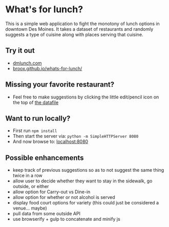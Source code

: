# What's for lunch?

This is a simple web application to fight the monotony of lunch options in downtown Des Moines. It takes a dataset of restaurants and randomly suggests a type of cuisine along with places serving that cuisine.

## Try it out

- [dmlunch.com](http://dmlunch.com/)
- [broox.github.io/whats-for-lunch/](https://broox.github.io/whats-for-lunch/)

## Missing your favorite restaurant?

- Feel free to make suggestions by clicking the little edit/pencil icon on the top of [the datafile](https://github.com/broox/whats-for-lunch/blob/master/data/restaurants.yml)

## Want to run locally?

- First run `npm install`
- Then start the server via: `python -m SimpleHTTPServer 8080`
- And now browse to: [localhost:8080](http://localhost:8080)

## Possible enhancements

- keep track of previous suggestions so as to not suggest the same thing twice in a row
- allow user to decide whether they want to stay in the sidewalk, go outside, or either
- allow option for Carry-out vs Dine-in
- allow option for whether or not alcohol is served
- display food court options for variety (this could just be considered a venue... maybe)
- pull data from some outside API
- use browserify + gulp to concatenate and minify js
